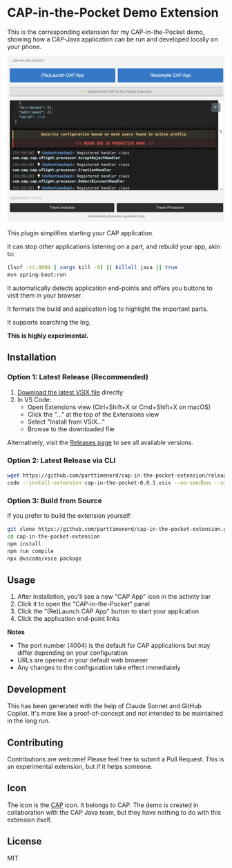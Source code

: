 CAP-in-the-Pocket Demo Extension
=============================

This is the corresponding extension for my CAP-in-the-Pocket demo,
showing how a CAP-Java application can be run and developed
locally on your phone.

![](media/screenshot.png)

This plugin simplifies starting your CAP application.

It can stop other applications listening on a part,
and rebuild your app, akin to:

```sh
(lsof -ti:4004 | xargs kill -9) || killall java || true
mvn spring-boot:run
```

It automatically detects application end-points and
offers you buttons to visit them in your browser.

It formats the build and application log to highlight
the important parts.

It supports searching the log.

**This is highly experimental.**

## Installation

### Option 1: Latest Release (Recommended)

1. [Download the latest VSIX file](https://github.com/parttimenerd/cap-in-the-pocket-extension/releases/download/snapshot/cap-in-the-pocket-0.0.1.vsix) directly
2. In VS Code:
   - Open Extensions view (Ctrl+Shift+X or Cmd+Shift+X on macOS)
   - Click the "..." at the top of the Extensions view
   - Select "Install from VSIX..."
   - Browse to the downloaded file

Alternatively, visit the [Releases page](https://github.com/parttimenerd/cap-in-the-pocket-extension/releases) to see all available versions.

### Option 2: Latest Release via CLI

```bash
wget https://github.com/parttimenerd/cap-in-the-pocket-extension/releases/download/snapshot/cap-in-the-pocket-0.0.1.vsix .
code --install-extension cap-in-the-pocket-0.0.1.vsix --no-sandbox --user-data-dir ~
```

### Option 3: Build from Source

If you prefer to build the extension yourself:

```bash
git clone https://github.com/parttimenerd/cap-in-the-pocket-extension.git
cd cap-in-the-pocket-extension
npm install
npm run compile
npx @vscode/vsce package
```

Usage
-----
1. After installation, you'll see a new "CAP App" icon in the activity bar
2. Click it to open the "CAP-in-the-Pocket" panel
3. Click the "(Re)Launch CAP App" button to start your application
4. Click the application end-point links

**Notes**

- The port number (4004) is the default for CAP applications but may differ depending on your configuration
- URLs are opened in your default web browser
- Any changes to the configuration take effect immediately

Development
-----------
This has been generated with the help of Claude Sonnet and GitHub Copilot. It's more like a proof-of-concept and not intended to be maintained in the long run.

Contributing
------------
Contributions are welcome! Please feel free to submit a Pull Request. This is an experimental extension, but if it helps someone.

Icon
----
The icon is the [CAP](https://cap.cloud.sap/) icon. It belongs to CAP. 
The demo is created in collaboration with the CAP Java team, but they have nothing to do with this extension itself.

License
-------
MIT